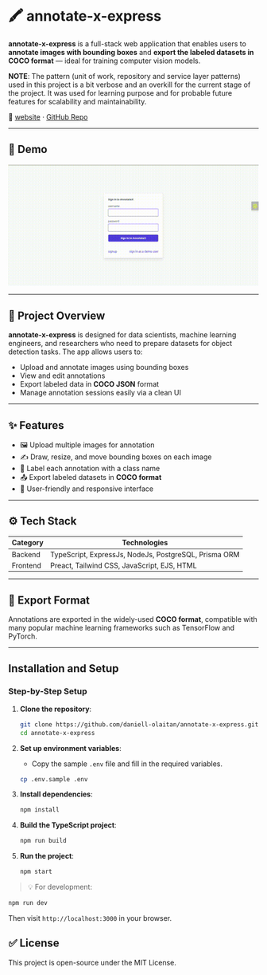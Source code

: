 # 🖍️ annotate-x-express

**annotate-x-express** is a full-stack web application that enables users to **annotate images with bounding boxes** and **export the labeled datasets in COCO format** — ideal for training computer vision models.

**NOTE**: The pattern (unit of work, repository and service layer patterns) used in this project is a bit verbose and an overkill for the current stage of the project. It was used for learning purpose and for probable future features for scalability and maintainability.


🔗 [website](https://annotate-x.onrender.com) · [GitHub Repo](https://github.com/daniell-olaitan/annotate-x-express)

---

## 📸 Demo 

![Demo](demo.gif)

---

## 📌 Project Overview

**annotate-x-express** is designed for data scientists, machine learning engineers, and researchers who need to prepare datasets for object detection tasks. The app allows users to:

- Upload and annotate images using bounding boxes
- View and edit annotations
- Export labeled data in **COCO JSON** format
- Manage annotation sessions easily via a clean UI

---

## ✨ Features

- 🖼️ Upload multiple images for annotation
- ✍️ Draw, resize, and move bounding boxes on each image
- 🧠 Label each annotation with a class name
- 📤 Export labeled datasets in **COCO format**
- 🔐 User-friendly and responsive interface

---

## ⚙️ Tech Stack

| Category     | Technologies                                         |
|--------------|------------------------------------------------------|
| Backend      | TypeScript, ExpressJs, NodeJs, PostgreSQL, Prisma ORM|
| Frontend     | Preact, Tailwind CSS, JavaScript, EJS, HTML          |

---

## 📂 Export Format

Annotations are exported in the widely-used **COCO format**, compatible with many popular machine learning frameworks such as TensorFlow and PyTorch.

---

## Installation and Setup

### Step-by-Step Setup

1. **Clone the repository**:

   ```bash
   git clone https://github.com/daniell-olaitan/annotate-x-express.git
   cd annotate-x-express
   ```

2. **Set up environment variables**:

   * Copy the sample `.env` file and fill in the required variables.

   ```bash
   cp .env.sample .env
   ```

3. **Install dependencies**:

   ```bash
   npm install
   ```

4. **Build the TypeScript project**:

   ```bash
   npm run build
   ```

5. **Run the project**:

   ```bash
   npm start
   ```

> 💡 For development:

```bash
npm run dev
```

Then visit `http://localhost:3000` in your browser.

## ✅ License

This project is open-source under the MIT License.

```
